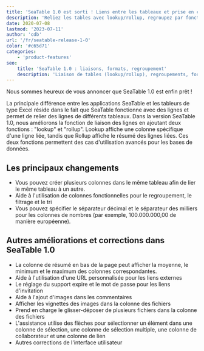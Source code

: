 ```yaml
---
title: 'SeaTable 1.0 est sorti ! Liens entre les tableaux et prise en charge du format de numérotation européen - SeaTable'
description: 'Reliez les tables avec lookup/rollup, regroupez par fonctions, sélectionnez formats décimaux européens ! Export, liens protégés, images dans commentaires, import multiples : une version aboutie, prête pour la gestion avancée de la donnée.'
date: 2020-07-08
lastmod: '2023-07-11'
author: 'cdb'
url: '/fr/seatable-release-1-0'
color: '#c65d71'
categories:
    - 'product-features'
seo:
    title: 'SeaTable 1.0 : liaisons, formats, regroupement'
    description: 'Liaison de tables (lookup/rollup), regroupements, formats européens : SeaTable 1.0 est là !'
---
```


Nous sommes heureux de vous annoncer que SeaTable 1.0 est enfin prêt !

La principale différence entre les applications SeaTable et les tableurs de type Excel réside dans le fait que SeaTable fonctionne avec des lignes et permet de relier des lignes de différents tableaux. Dans la version SeaTable 1.0, nous améliorons la fonction de liaison des lignes en ajoutant deux fonctions : "lookup" et "rollup". Lookup affiche une colonne spécifique d'une ligne liée, tandis que Rollup affiche le résumé des lignes liées. Ces deux fonctions permettent des cas d'utilisation avancés pour les bases de données.

## Les principaux changements

- Vous pouvez créer plusieurs colonnes dans le même tableau afin de lier le même tableau à un autre.
- Aide à l'utilisation de colonnes fonctionnelles pour le regroupement, le filtrage et le tri
- Vous pouvez spécifier le séparateur décimal et le séparateur des milliers pour les colonnes de nombres (par exemple, 100.000.000,00 de manière européenne).

## Autres améliorations et corrections dans SeaTable 1.0

- La colonne de résumé en bas de la page peut afficher la moyenne, le minimum et le maximum des colonnes correspondantes.
- Aide à l'utilisation d'une URL personnalisée pour les liens externes
- Le réglage du support expire et le mot de passe pour les liens d'invitation
- Aide à l'ajout d'images dans les commentaires
- Afficher les vignettes des images dans la colonne des fichiers
- Prend en charge le glisser-déposer de plusieurs fichiers dans la colonne des fichiers
- L'assistance utilise des flèches pour sélectionner un élément dans une colonne de sélection, une colonne de sélection multiple, une colonne de collaborateur et une colonne de lien
- Autres corrections de l'interface utilisateur
